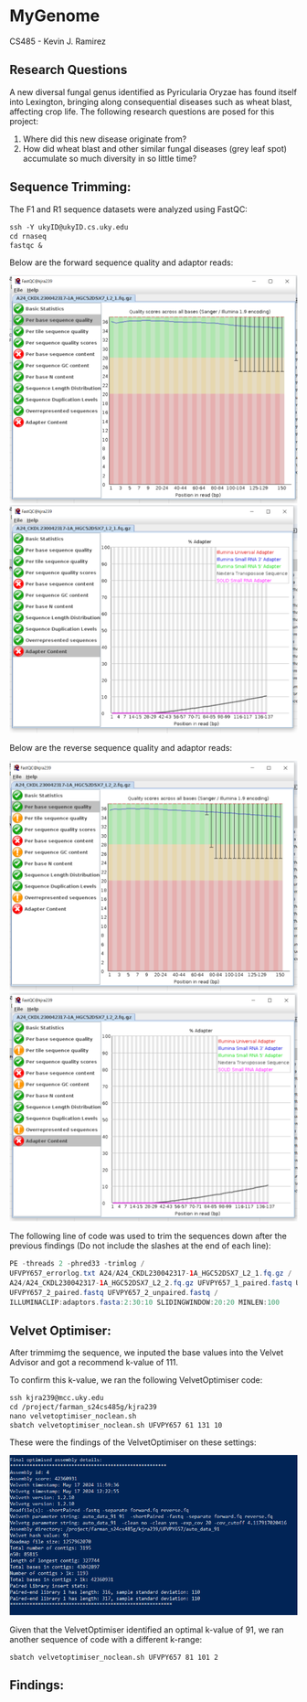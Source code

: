 # MyGenome
CS485 - Kevin J. Ramirez

## Research Questions

A new diversal fungal genus identified as Pyricularia Oryzae has found itself into Lexington, bringing along consequential diseases such as wheat blast, affecting crop life. The following research questions are posed for this project:

1. Where did this new disease originate from?
2. How did wheat blast and other similar fungal diseases (grey leaf spot) accumulate so much diversity in so little time?

## Sequence Trimming:

The F1 and R1 sequence datasets were analyzed using FastQC:

```$env:DISPLAY = 'localhost:0'
ssh -Y ukyID@ukyID.cs.uky.edu
cd rnaseq
fastqc &
```

Below are the forward sequence quality and adaptor reads:

![ForwardReadQuality.PNG](/data/ForwardReadQuality.PNG)
![ForwardReadAdaptor.PNG](/data/ForwardReadAdaptor.PNG)

Below are the reverse sequence quality and adaptor reads:

![ReverseReadQuality.PNG](/data/ReverseReadQuality.PNG)
![ReverseReadAdaptor.PNG](/data/ReverseReadAdaptor.PNG)

The following line of code was used to trim the sequences down after the previous findings (Do not include the slashes at the end of each line):

``` java -jar ~/sequences/trimmomatic-0.38.jar /
PE -threads 2 -phred33 -trimlog /
UFVPY657_errorlog.txt A24/A24_CKDL230042317-1A_HGC52DSX7_L2_1.fq.gz /
A24/A24_CKDL230042317-1A_HGC52DSX7_L2_2.fq.gz UFVPY657_1_paired.fastq UFVPY657_1_unpaired.fastq /
UFVPY657_2_paired.fastq UFVPY657_2_unpaired.fastq /
ILLUMINACLIP:adaptors.fasta:2:30:10 SLIDINGWINDOW:20:20 MINLEN:100
```

## Velvet Optimiser:

After trimmimg the sequence, we inputed the base values into the Velvet Advisor and got a recommend k-value of 111.

To confirm this k-value, we ran the following VelvetOptimiser code:

```
ssh kjra239@mcc.uky.edu
cd /project/farman_s24cs485g/kjra239
nano velvetoptimiser_noclean.sh
sbatch velvetoptimiser_noclean.sh UFVPY657 61 131 10
```
These were the findings of the VelvetOptimiser on these settings:

![VelvetAssemblyRead1Findings.PNG](/data/VelvetAssemblyRead1Findings.PNG)

Given that the VelvetOptimiser identified an optimal k-value of 91, we ran another sequence of code with a different k-range:

```
sbatch velvetoptimiser_noclean.sh UFVPY657 81 101 2
```

## Findings:

## 
